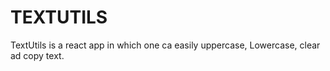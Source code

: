# TEXTUTILS
TextUtils is a react app in which one ca easily uppercase, Lowercase, clear ad copy text.
